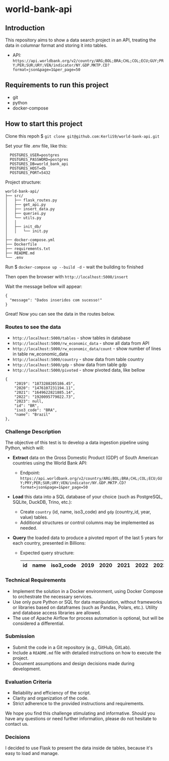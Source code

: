 # world-bank-api

## Introduction

This repository aims to show a data search project in an API, treating the data in columnar format and storing it into tables.

* API: `https://api.worldbank.org/v2/country/ARG;BOL;BRA;CHL;COL;ECU;GUY;PRY;PER;SUR;URY;VEN/indicator/NY.GDP.MKTP.CD?format=json&page=1&per_page=50`

## Requirements to run this project
- git
- python
- docker-compose

## How to start this project

Clone this repoh $ `git clone git@github.com:KerliS9/world-bank-api.git`

Set your file .env file, like this:
```
  POSTGRES_USER=postgres
  POSTGRES_PASSWORD=postgres
  POSTGRES_DB=world_bank_api
  POSTGRES_HOST=db
  POSTGRES_PORT=5432
```
Project structure:

```
world-bank-api/
├── src/
│   ├── flask_routes.py
│   ├── get_api.py
│   ├── insert_data.py
│   ├── queries.py
│   └── utils.py
│   │
│   ├── init_db/
│   │   └── init.py
│
├── docker-compose.yml
├── Dockerfile
├── requirements.txt
├── README.md
└── .env

```
Run $ `docker-compose up --build -d` - wait the building to finished

Then open the browser with `http://localhost:5000/insert`

Wait the message bellow will appear:

```
{
  "message": "Dados inseridos com sucesso!"
}
```
Great! Now you can see the data in the routes below.

### Routes to see the data

- `http://localhost:5000/tables` - show tables in database
- `http://localhost:5000/rw_economic_data` - show all data from API
- `http://localhost:5000/rw_economic_data/count` - show number of lines in table rw_economic_data
- `http://localhost:5000/country` - show data from table country
- `http://localhost:5000/gdp` - show data from table gdp
- `http://localhost:5000/pivoted` - show pivoted data, like bellow

```
{
    "2019": "1873288205186.45",
    "2020": "1476107231194.11",
    "2021": "1649622821885.14",
    "2022": "1920095779022.73",
    "2023": null,
    "id": "BR",
    "iso3_code": "BRA",
    "name": "Brazil"
},
```

### Challenge Description

The objective of this test is to develop a data ingestion pipeline using Python, which will:

* **Extract** data on the Gross Domestic Product (GDP) of South American countries using the World Bank API:
  * Endpoint: `https://api.worldbank.org/v2/country/ARG;BOL;BRA;CHL;COL;ECU;GUY;PRY;PER;SUR;URY;VEN/indicator/NY.GDP.MKTP.CD?format=json&page=1&per_page=50`

* **Load** this data into a SQL database of your choice (such as PostgreSQL, SQLite, DuckDB, Trino, etc.):
  * Create `country` (id, name, iso3_code) and `gdp` (country_id, year, value) tables.
  * Additional structures or control columns may be implemented as needed.

* **Query** the loaded data to produce a pivoted report of the last 5 years for each country, presented in Billions:
  * Expected query structure:

    | id | name     | iso3_code | 2019 | 2020 | 2021 | 2022 | 2023 |
    |----|----------|-----------|------|------|------|------|------|

### Technical Requirements

* Implement the solution in a Docker environment, using Docker Compose to orchestrate the necessary services.
* Use only pure Python or SQL for data manipulation, without frameworks or libraries based on dataframes (such as Pandas, Polars, etc.). Utility and database access libraries are allowed.
* The use of Apache Airflow for process automation is optional, but will be considered a differential.

### Submission

* Submit the code in a Git repository (e.g., GitHub, GitLab).
* Include a `README.md` file with detailed instructions on how to execute the project.
* Document assumptions and design decisions made during development.

### Evaluation Criteria

* Reliability and efficiency of the script.
* Clarity and organization of the code.
* Strict adherence to the provided instructions and requirements.

We hope you find this challenge stimulating and informative. Should you have any questions or need further information, please do not hesitate to contact us.

### Decisions

I decided to use Flask to present the data inside de tables, because it's easy to load and manage.
